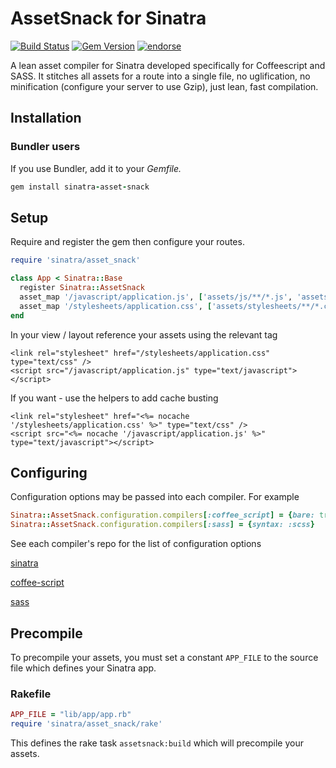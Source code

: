 # AssetSnack for Sinatra

[![Build Status](https://travis-ci.org/benkitzelman/sinatra-asset-snack.png?branch=master)](https://travis-ci.org/benkitzelman/sinatra-asset-snack)
[![Gem Version](https://badge.fury.io/rb/sinatra-asset-snack.png)](http://badge.fury.io/rb/sinatra-asset-snack)
[![endorse](https://api.coderwall.com/benkitzelman/endorsecount.png)](https://coderwall.com/benkitzelman)

A lean asset compiler for Sinatra developed specifically for Coffeescript and SASS. 
It stitches all assets for a route into a single file, no uglification, no minification (configure your server to use Gzip),
just lean, fast compilation.

## Installation
### Bundler users

If you use Bundler, add it to your *Gemfile.*

``` ruby
gem install sinatra-asset-snack
```

## Setup

Require and register the gem then configure your routes.

``` ruby
require 'sinatra/asset_snack'

class App < Sinatra::Base
  register Sinatra::AssetSnack
  asset_map '/javascript/application.js', ['assets/js/**/*.js', 'assets/js/**/*.coffee']
  asset_map '/stylesheets/application.css', ['assets/stylesheets/**/*.css', 'assets/stylesheets/**/*.scss']
end
```

In your view / layout reference your assets using the relevant tag
```
<link rel="stylesheet" href="/stylesheets/application.css" type="text/css" />
<script src="/javascript/application.js" type="text/javascript"></script>
```

If you want - use the helpers to add cache busting
```
<link rel="stylesheet" href="<%= nocache '/stylesheets/application.css' %>" type="text/css" />
<script src="<%= nocache '/javascript/application.js' %>" type="text/javascript"></script>
```

## Configuring

Configuration options may be passed into each compiler. For example

``` ruby
Sinatra::AssetSnack.configuration.compilers[:coffee_script] = {bare: true}
Sinatra::AssetSnack.configuration.compilers[:sass] = {syntax: :scss}
```

See each compiler's repo for the list of configuration options


[sinatra](http://sinatrarb.com)

[coffee-script](http://github.com/josh/ruby-coffee-script)

[sass](http://sass-lang.com/)

## Precompile

To precompile your assets, you must set a constant `APP_FILE` to the
source file which defines your Sinatra app.

### Rakefile

```ruby
APP_FILE = "lib/app/app.rb"
require 'sinatra/asset_snack/rake'
```

This defines the rake task `assetsnack:build` which will precompile your
assets.
